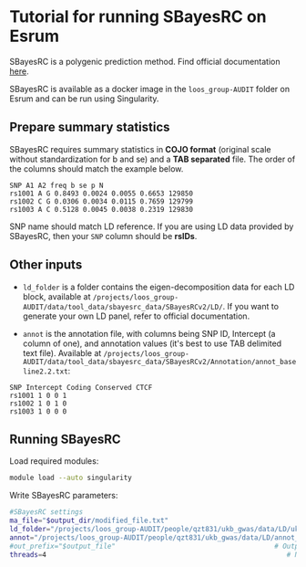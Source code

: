 # Tutorial for running SBayesRC on Esrum

SBayesRC is a polygenic prediction method. Find official documentation [here](https://github.com/zhilizheng/SBayesRC).

SBayesRC is available as a docker image in the `loos_group-AUDIT` folder on Esrum and can be run using Singularity.

## Prepare summary statistics

SBayesRC requires summary statistics in **COJO format** (original scale without standardization for b and se) and a **TAB separated** file. The order of the columns should match the example below.

```
SNP A1 A2 freq b se p N
rs1001 A G 0.8493 0.0024 0.0055 0.6653 129850
rs1002 C G 0.0306 0.0034 0.0115 0.7659 129799
rs1003 A C 0.5128 0.0045 0.0038 0.2319 129830
```

SNP name should match LD reference. If you are using LD data provided by SBayesRC, then your `SNP` column should be **rsIDs**. 

## Other inputs

* `ld_folder` is a folder contains the eigen-decomposition data for each LD block, available at `/projects/loos_group-AUDIT/data/tool_data/sbayesrc_data/SBayesRCv2/LD/`. If you want to generate your own LD panel, refer to official documentation.

* `annot` is the annotation file, with columns being SNP ID, Intercept (a column of one), and annotation values (it's best to use TAB delimited text file). Available at `/projects/loos_group-AUDIT/data/tool_data/sbayesrc_data/SBayesRCv2/Annotation/annot_baseline2.2.txt`:

```{r, eval=FALSE, indent="   "}
SNP Intercept Coding Conserved CTCF
rs1001 1 0 0 1
rs1002 1 0 1 0
rs1003 1 0 0 0
```

## Running SBayesRC

Load required modules:

```bash
module load --auto singularity
```

Write SBayesRC parameters:

```bash
#SBayesRC settings
ma_file="$output_dir/modified_file.txt"                                         # GWAS summary in COJO format (the only input)
ld_folder="/projects/loos_group-AUDIT/people/qzt831/ukb_gwas/data/LD/ukbEUR_Imputed"            # LD reference (download from "Resources")
annot="/projects/loos_group-AUDIT/people/qzt831/ukb_gwas/data/LD/annot_baseline2.2.txt"         # Functional annotation (download from "Resources")
#out_prefix="$output_file"                                       # Output prefix, e.g. "./test"
threads=4                                                           # Number of CPU cores

```